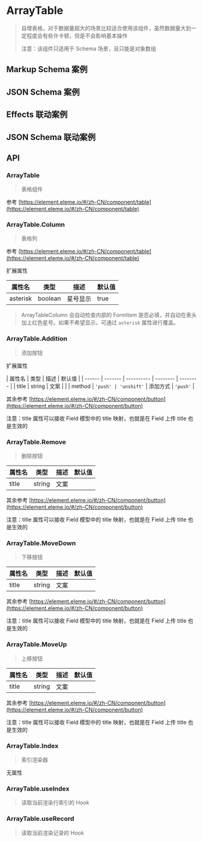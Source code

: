 # ArrayTable

> 自增表格，对于数据量超大的场景比较适合使用该组件，虽然数据量大到一定程度会有些许卡顿，但是不会影响基本操作
>
> 注意：该组件只适用于 Schema 场景，且只能是对象数组

## Markup Schema 案例

<dumi-previewer demoPath="guide/array-table/markup-schema" />

## JSON Schema 案例

<dumi-previewer demoPath="guide/array-table/json-schema" />

## Effects 联动案例

<dumi-previewer demoPath="guide/array-table/effects-markup-schema" />

## JSON Schema 联动案例

<dumi-previewer demoPath="guide/array-table/effects-json-schema" />

## API

### ArrayTable

> 表格组件

参考 [https://element.eleme.io/#/zh-CN/component/table](https://element.eleme.io/#/zh-CN/component/table)

### ArrayTable.Column

> 表格列

参考 [https://element.eleme.io/#/zh-CN/component/table](https://element.eleme.io/#/zh-CN/component/table)

扩展属性

| 属性名   | 类型    | 描述     | 默认值 |
| -------- | ------- | -------- | ------ |
| asterisk | boolean | 星号显示 | true   |

> ArrayTableColumn 会自动检查内部的 FormItem 是否必填，并自动在表头加上红色星号。如果不希望显示，可通过 `asterisk` 属性进行覆盖。

### ArrayTable.Addition

> 添加按钮

扩展属性

| 属性名 | 类型    | 描述       | 默认值   |
| ------ | ------- | ---------- | -------- | -------- |
| title  | string  | 文案       |          |
| method | `'push' | 'unshift'` | 添加方式 | `'push'` |

其余参考 [https://element.eleme.io/#/zh-CN/component/button](https://element.eleme.io/#/zh-CN/component/button)

注意：title 属性可以接收 Field 模型中的 title 映射，也就是在 Field 上传 title 也是生效的

### ArrayTable.Remove

> 删除按钮

| 属性名 | 类型   | 描述 | 默认值 |
| ------ | ------ | ---- | ------ |
| title  | string | 文案 |        |

其余参考 [https://element.eleme.io/#/zh-CN/component/button](https://element.eleme.io/#/zh-CN/component/button)

注意：title 属性可以接收 Field 模型中的 title 映射，也就是在 Field 上传 title 也是生效的

### ArrayTable.MoveDown

> 下移按钮

| 属性名 | 类型   | 描述 | 默认值 |
| ------ | ------ | ---- | ------ |
| title  | string | 文案 |        |

其余参考 [https://element.eleme.io/#/zh-CN/component/button](https://element.eleme.io/#/zh-CN/component/button)

注意：title 属性可以接收 Field 模型中的 title 映射，也就是在 Field 上传 title 也是生效的

### ArrayTable.MoveUp

> 上移按钮

| 属性名 | 类型   | 描述 | 默认值 |
| ------ | ------ | ---- | ------ |
| title  | string | 文案 |        |

其余参考 [https://element.eleme.io/#/zh-CN/component/button](https://element.eleme.io/#/zh-CN/component/button)

注意：title 属性可以接收 Field 模型中的 title 映射，也就是在 Field 上传 title 也是生效的

### ArrayTable.Index

> 索引渲染器

无属性

### ArrayTable.useIndex

> 读取当前渲染行索引的 Hook

### ArrayTable.useRecord

> 读取当前渲染记录的 Hook
